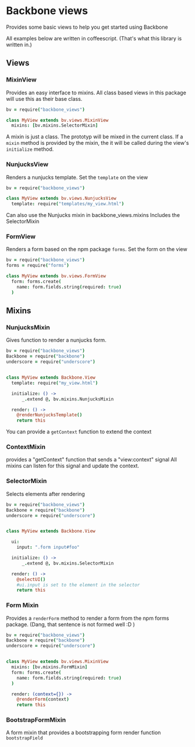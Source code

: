 # Backbone views

Provides some basic views to help you get started using Backbone

All examples below are written in coffeescript.
(That's what this library is written in.)

## Views


### MixinView

Provides an easy interface to mixins. All class based views in this package
will use this as their base class.

```coffeescript
bv = require("backbone_views")

class MyView extends bv.views.MixinView
  mixins: [bv.mixins.SelectorMixin]
```

A mixin is just a class. The prototyp will be mixed in the current class.
If a `mixin` method is provided by the mixin, the it will be called during
the view's `initialize` method.


### NunjucksView

Renders a nunjucks template. Set the `template` on the view

```coffeescript
bv = require("backbone_views")

class MyView extends bv.views.NunjucksView
  template: require("templates/my_view.html")
```

Can also use the Nunjucks mixin in backbone_views.mixins
Includes the SelectorMixin

### FormView

Renders a form based on the npm package `forms`. Set the form on the view

```coffeescript
bv = require("backbone_views")
forms = require("forms")

class MyView extends bv.views.FormView
  form: forms.create(
    name: form.fields.string(required: true)
  )
```

## Mixins


### NunjucksMixin

Gives function to render a nunjucks form.

```coffeescript
bv = require("backbone_views")
Backbone = require("backbone")
underscore = require("underscore")


class MyView extends Backbone.View
  template: require("my_view.html")

  initialize: () ->
      _.extend @, bv.mixins.NunjucksMixin

  render: () ->
    @renderNunjucksTemplate()
    return this
```

You can provide a `getContext` function to extend the context


### ContextMixin

provides a "getContext" function that sends a "view:context" signal
All mixins can listen for this signal and update the context.


### SelectorMixin

Selects elements after rendering

```coffeescript
bv = require("backbone_views")
Backbone = require("backbone")
underscore = require("underscore")


class MyView extends Backbone.View

  ui:
    input: ".form input#foo"

  initialize: () ->
      _.extend @, bv.mixins.SelectorMixin

  render: () ->
    @selectUI()
    #ui.input is set to the element in the selector
    return this
```

### Form Mixin

Provides a `renderForm` method to render a form from the npm forms package.
(Dang, that sentence is not formed well :D )

```coffeescript
bv = require("backbone_views")
Backbone = require("backbone")
underscore = require("underscore")


class MyView extends bv.views.MixinView
  mixins: [bv.mixins.FormMixin]  
  form: forms.create(
    name: form.fields.string(required: true)
  )

  render: (context={}) ->
    @renderForm(context)
    return this
```

### BootstrapFormMixin

A form mixin that provides a bootstrapping form render function `bootstrapField`

